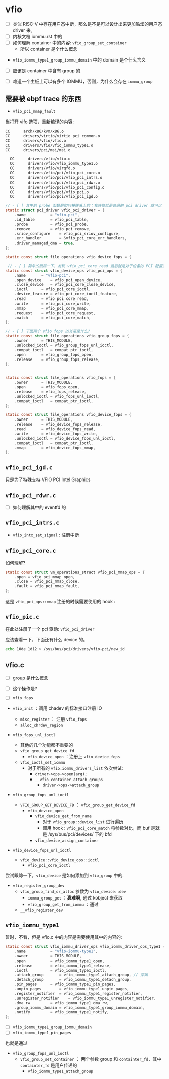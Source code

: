 # vfio

- [ ] 类似 RISC-V 中存在用户态中断，那么是不是可以设计出来更加酷炫的用户态 driver 来。
- [ ] 内核文档 iommu.rst 中的
- [ ] 如何理解 container 中的内容: `vfio_group_set_container`
	- 所以 container 是个什么概念
- `vfio_iommu_type1_group_iommu_domain` 中的 domain 是个什么含义
- [ ] 应该是 container 中含有 group 的

- [ ] 难道一个主板上可以有多个 IOMMU，否则，为什么会存在 `iommu_group`

## 需要被 ebpf trace 的东西
- `vfio_pci_mmap_fault`


当打开 vifo 选项，重新编译的内容:
```txt
CC      arch/x86/kvm/x86.o
CC      drivers/virtio/virtio_pci_common.o
CC      drivers/vfio/vfio.o
CC      drivers/vfio/vfio_iommu_type1.o
CC      drivers/pci/msi/msi.o
```

```txt
  CC      drivers/vfio/vfio.o
  CC      drivers/vfio/vfio_iommu_type1.o
  CC      drivers/vfio/virqfd.o
  CC      drivers/vfio/pci/vfio_pci_core.o
  CC      drivers/vfio/pci/vfio_pci_intrs.o
  CC      drivers/vfio/pci/vfio_pci_rdwr.o
  CC      drivers/vfio/pci/vfio_pci_config.o
  CC      drivers/vfio/pci/vfio_pci.o
  CC      drivers/vfio/pci/vfio_pci_igd.o
```


```c
// - [ ] 其中的 probe 函数是如何被联系上的；我感觉就是普通的 pci driver 就可以 bind 上的。
static struct pci_driver vfio_pci_driver = {
	.name			= "vfio-pci",
	.id_table		= vfio_pci_table,
	.probe			= vfio_pci_probe,
	.remove			= vfio_pci_remove,
	.sriov_configure	= vfio_pci_sriov_configure,
	.err_handler		= &vfio_pci_core_err_handlers,
	.driver_managed_dma	= true,
};

static const struct file_operations vfio_device_fops = {

 // - [ ] 简单的跟踪一下，发现 vfio_pci_core_read 最后就是对于设备的 PCI 配置空间读写，将这个 backtrace 在小米上用 bpf 打印一下
static const struct vfio_device_ops vfio_pci_ops = {
	.name		= "vfio-pci",
	.open_device	= vfio_pci_open_device,
	.close_device	= vfio_pci_core_close_device,
	.ioctl		= vfio_pci_core_ioctl,
	.device_feature = vfio_pci_core_ioctl_feature,
	.read		= vfio_pci_core_read,
	.write		= vfio_pci_core_write,
	.mmap		= vfio_pci_core_mmap,
	.request	= vfio_pci_core_request,
	.match		= vfio_pci_core_match,
};

// - [ ] 下面两个 vfio fops 的关系是什么?
static const struct file_operations vfio_group_fops = {
	.owner		= THIS_MODULE,
	.unlocked_ioctl	= vfio_group_fops_unl_ioctl,
	.compat_ioctl	= compat_ptr_ioctl,
	.open		= vfio_group_fops_open,
	.release	= vfio_group_fops_release,
};


static const struct file_operations vfio_fops = {
	.owner		= THIS_MODULE,
	.open		= vfio_fops_open,
	.release	= vfio_fops_release,
	.unlocked_ioctl	= vfio_fops_unl_ioctl,
	.compat_ioctl	= compat_ptr_ioctl,
};

static const struct file_operations vfio_device_fops = {
	.owner		= THIS_MODULE,
	.release	= vfio_device_fops_release,
	.read		= vfio_device_fops_read,
	.write		= vfio_device_fops_write,
	.unlocked_ioctl	= vfio_device_fops_unl_ioctl,
	.compat_ioctl	= compat_ptr_ioctl,
	.mmap		= vfio_device_fops_mmap,
};
```

## `vfio_pci_igd.c`

只是为了特殊支持 VFIO PCI Intel Graphics

## `vfio_pci_rdwr.c`
- [ ] 如何理解其中的 eventfd 的

## `vfio_pci_intrs.c`

- `vfio_intx_set_signal` : 注册中断

## `vfio_pci_core.c`

如何理解?
```c
static const struct vm_operations_struct vfio_pci_mmap_ops = {
	.open = vfio_pci_mmap_open,
	.close = vfio_pci_mmap_close,
	.fault = vfio_pci_mmap_fault,
};
```
这是 `vfio_pci_ops::mmap` 注册的时候需要使用的 hook :


## `vfio_pic.c`
在此处注册了一个 pci 驱动: `vfio_pci_driver`


应该查看一下，下面还有什么 device 的。
```sh
echo 10de 1d12 > /sys/bus/pci/drivers/vfio-pci/new_id
```

## vfio.c
- [ ] group 是什么概念
- [ ] 这个操作是?
- [ ] `vfio_fops`



 - `vfio_init` ：调用 chadev 的标准接口注册 IO
	- `misc_register` ： 注册 `vfio_fops`
	- `alloc_chrdev_region`


- `vfio_fops_unl_ioctl`
	- 其他的几个功能都不重要的
	- `vfio_group_get_device_fd`
		- `vfio_device_open` ：注册上 `vfio_device_fops`
	- `vfio_ioctl_set_iommu`
		- 对于所有的 `vfio.iommu_drivers_list` 依次尝试:
			- `driver->ops->open(arg);`
			- `__vfio_container_attach_groups`
				- `driver->ops->attach_group`

- `vfio_group_fops_unl_ioctl`
	- `VFIO_GROUP_GET_DEVICE_FD` ： `vfio_group_get_device_fd`
		- `vfio_device_open`
			- `vfio_device_get_from_name`
				- 对于 `vfio_group::device_list` 进行遍历
				- 调用 hook : `vfio_pci_core_match` 将参数对比，而 buf 是就是 /sys/bus/pci/devices/ 下的 bfd
			- `vfio_device_assign_container`

- `vfio_device_fops_unl_ioctl`
	- `vfio_device::vfio_device_ops::ioctl`
		- `vfio_pci_core_ioctl`


尝试跟踪一下，`vfio_device` 是如何添加到 `vfio_group` 中的:

- `vfio_register_group_dev`
	- `vfio_group_find_or_alloc` 参数为 `vfio_device::dev`
		- `iommu_group_get` ：**真难啊**, 通过 kobject 来获取
		- `vfio_group_get_from_iommu` ：通过
	- `__vfio_register_dev`


## `vfio_iommu_type1`

暂时，不看，但是 vfio.c 中的内容是需要使用其中的内容的:

```c
static const struct vfio_iommu_driver_ops vfio_iommu_driver_ops_type1 = {
	.name			= "vfio-iommu-type1",
	.owner			= THIS_MODULE,
	.open			= vfio_iommu_type1_open,
	.release		= vfio_iommu_type1_release,
	.ioctl			= vfio_iommu_type1_ioctl,
	.attach_group		= vfio_iommu_type1_attach_group, // 深渊
	.detach_group		= vfio_iommu_type1_detach_group,
	.pin_pages		= vfio_iommu_type1_pin_pages,
	.unpin_pages		= vfio_iommu_type1_unpin_pages,
	.register_notifier	= vfio_iommu_type1_register_notifier,
	.unregister_notifier	= vfio_iommu_type1_unregister_notifier,
	.dma_rw			= vfio_iommu_type1_dma_rw,
	.group_iommu_domain	= vfio_iommu_type1_group_iommu_domain,
	.notify			= vfio_iommu_type1_notify,
};
```

- [ ] `vfio_iommu_type1_group_iommu_domain`
- [ ] `vfio_iommu_type1_pin_pages`

也就是通过
- `vfio_group_fops_unl_ioctl`
	- `vfio_group_set_container` ： 两个参数 group 和 `containter_fd`，其中 `containter_fd` 是用户传递的
		- `vfio_iommu_type1_attach_group`
